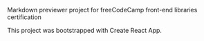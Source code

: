 Markdown previewer project for freeCodeCamp front-end libraries certification

This project was bootstrapped with Create React App.